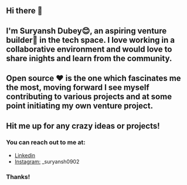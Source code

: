 ## Hi there 👋
## I'm Suryansh Dubey😊, an aspiring venture builder👷 in the tech space. I love working in a collaborative environment and would love to share inights and learn from the community.
## Open source ♥️ is the one which fascinates me the most, moving forward I see myself contributing to various projects and at some point initiating my own venture project.
## Hit me up for any crazy ideas or projects!

### You can reach out to me at: 
<ul> 
<li><a href="https://www.linkedin.com/in/suryanshdubey0902">Linkedin</a> </li>
<li><a href="https://www.instagram.com/_suryansh0902">Instagram:</a> _suryansh0902</li>
</ul>

### Thanks!

<!--
**suryansh924/suryansh924** is a ✨ _special_ ✨ repository because its `README.md` (this file) appears on your GitHub profile.

Here are some ideas to get you started:

- 🔭 I’m currently working on ...
- 🌱 I’m currently learning ...
- 👯 I’m looking to collaborate on ...
- 🤔 I’m looking for help with ...
- 💬 Ask me about ...
- 📫 How to reach me: ...
- 😄 Pronouns: ...
- ⚡ Fun fact: ...
-->
